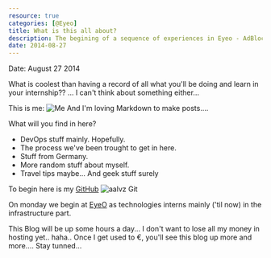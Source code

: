 ```yaml
---
resource: true
categories: [@Eyeo]
title: What is this all about?
description: The begining of a sequence of experiences in Eyeo - AdBlockPlus. Thoughts, stories and ideas from Germany by @_aalvz [In the nights of germany or the evenings in America...] CV - https://careers.stackoverflow.com/aalvz
date: 2014-08-27
---
```


Date: August 27 2014

What is coolest than having a record of all what you'll be doing and learn in your internship?? ... I can't think about something either...

This is me: ![Me](https://en.gravatar.com/userimage/44260813/dcf33efd4cf14a3061bee4d606cb84a2.jpg)
And I'm loving Markdown to make posts....

What will you find in here?

* DevOps stuff mainly. Hopefully.
* The process we've been trought to get in here.
* Stuff from Germany.
* More random stuff about myself.
* Travel tips maybe... And geek stuff surely

To begin here is my [GitHub](https://github.com/aalvz)
![aalvz Git](http://cdn.flaticon.com/png/256/38292.png)

On monday we begin at [EyeO](http://eyeo.com) as technologies interns mainly ('til now) in the infrastructure part.

This Blog will be up some hours a day... I don't want to lose all my money in hosting yet.. haha.. Once I get used to €, you'll see this blog up more and more.... Stay tunned... 
